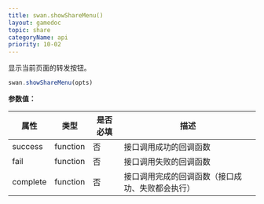 ```yaml
---
title: swan.showShareMenu()
layout: gamedoc
topic: share
categoryName: api
priority: 10-02
---
```


显示当前页面的转发按钮。

```js
swan.showShareMenu(opts)
```

**参数值：**

|属性|类型|是否必填|描述|
|-|-|-|-|
|success|function|否|接口调用成功的回调函数|
|fail|function|否|接口调用失败的回调函数|
|complete|function|否|接口调用完成的回调函数（接口成功、失败都会执行）|